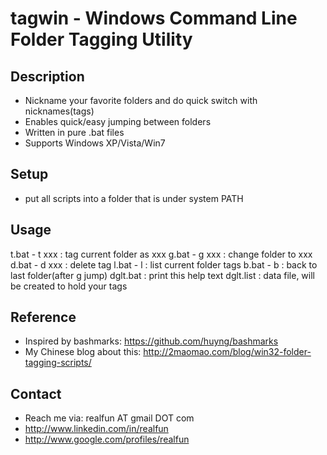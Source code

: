 tagwin - Windows Command Line Folder Tagging Utility
====================================================

Description
-----------
 - Nickname your favorite folders and do quick switch with nicknames(tags)
 - Enables quick/easy jumping between folders
 - Written in pure .bat files
 - Supports Windows XP/Vista/Win7

Setup
-----
 - put all scripts into a folder that is under system PATH

Usage
-----
  t.bat  - t xxx : tag current folder as xxx
  g.bat  - g xxx : change folder to xxx
  d.bat  - d xxx : delete tag
  l.bat  - l     : list current folder tags
  b.bat  - b     : back to last folder(after g jump)
  dglt.bat       : print this help text
  dglt.list      : data file, will be created to hold your tags

Reference
---------
 - Inspired by bashmarks: https://github.com/huyng/bashmarks
 - My Chinese blog about this: http://2maomao.com/blog/win32-folder-tagging-scripts/

Contact
-------
 - Reach me via: realfun AT gmail DOT com
 - http://www.linkedin.com/in/realfun
 - http://www.google.com/profiles/realfun

